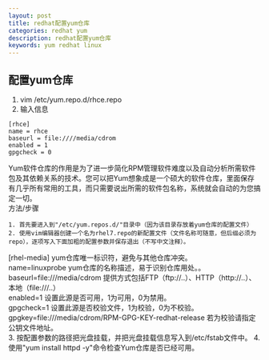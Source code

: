 ```yaml
---
layout: post
title: redhat配置yum仓库
categories: redhat yum
description: redhat配置yum仓库
keywords: yum redhat linux
---
```



## 配置yum仓库

 1. vim /etc/yum.repo.d/rhce.repo
 2. 输入信息
 ```
 [rhce]
 name = rhce
 baseurl = file:////media/cdrom
 enabled = 1
 gpgcheck = 0
 ```
 Yum软件仓库的作用是为了进一步简化RPM管理软件难度以及自动分析所需软件包及其依赖关系的技术。您可以把Yum想象成是一个硕大的软件仓库，里面保存有几乎所有常用的工具，而只需要说出所需的软件包名称，系统就会自动的为您搞定一切。  
方法/步骤

    1. 首先要进入到"/etc/yum.repos.d/"目录中（因为该目录存放着yum仓库的配置文件）
    2. 使用vim编辑器创建一个名为rhel7.repo的新配置文件（文件名称可随意，但后缀必须为repo），逐项写入下面加粗的配置参数并保存退出（不写中文注释）。  
[rhel-media] yum仓库唯一标识符，避免与其他仓库冲突。    
name=linuxprobe yum仓库的名称描述，易于识别仓库用处。。    
baseurl=file:///media/cdrom 提供方式包括FTP（ftp://..）、HTTP（http://..）、本地（file:///..）  
enabled=1 设置此源是否可用，1为可用，0为禁用。  
gpgcheck=1 设置此源是否校验文件，1为校验，0为不校验。  
gpgkey=file:///media/cdrom/RPM-GPG-KEY-redhat-release 若为校验请指定公钥文件地址。  
    3. 按配置参数的路径把光盘挂载，并把光盘挂载信息写入到/etc/fstab文件中。
    4. 使用"yum install httpd -y"命令检查Yum仓库是否已经可用。
